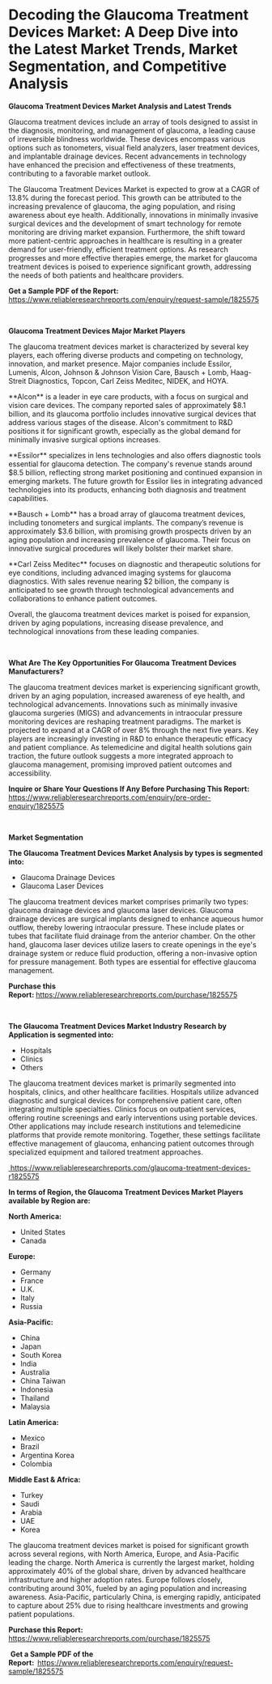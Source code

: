 <p><h1>Decoding the Glaucoma Treatment Devices Market: A Deep Dive into the Latest Market Trends, Market Segmentation, and Competitive Analysis</h1></p><p><strong>Glaucoma Treatment Devices Market Analysis and Latest Trends</strong></p>
<p><p>Glaucoma treatment devices include an array of tools designed to assist in the diagnosis, monitoring, and management of glaucoma, a leading cause of irreversible blindness worldwide. These devices encompass various options such as tonometers, visual field analyzers, laser treatment devices, and implantable drainage devices. Recent advancements in technology have enhanced the precision and effectiveness of these treatments, contributing to a favorable market outlook.</p><p>The Glaucoma Treatment Devices Market is expected to grow at a CAGR of 13.8% during the forecast period. This growth can be attributed to the increasing prevalence of glaucoma, the aging population, and rising awareness about eye health. Additionally, innovations in minimally invasive surgical devices and the development of smart technology for remote monitoring are driving market expansion. Furthermore, the shift toward more patient-centric approaches in healthcare is resulting in a greater demand for user-friendly, efficient treatment options. As research progresses and more effective therapies emerge, the market for glaucoma treatment devices is poised to experience significant growth, addressing the needs of both patients and healthcare providers.</p></p>
<p><strong>Get a Sample PDF of the Report:&nbsp;</strong> <a href="https://www.reliableresearchreports.com/enquiry/request-sample/1825575?utm_campaign=3364&utm_medium=2&utm_source=Github&utm_content=ia&utm_term=14042025&utm_id=glaucoma-treatment-devices">https://www.reliableresearchreports.com/enquiry/request-sample/1825575</a></p>
<p>&nbsp;</p>
<p><strong>Glaucoma Treatment Devices Major Market Players</strong></p>
<p><p>The glaucoma treatment devices market is characterized by several key players, each offering diverse products and competing on technology, innovation, and market presence. Major companies include Essilor, Lumenis, Alcon, Johnson & Johnson Vision Care, Bausch + Lomb, Haag-Streit Diagnostics, Topcon, Carl Zeiss Meditec, NIDEK, and HOYA.</p><p>**Alcon** is a leader in eye care products, with a focus on surgical and vision care devices. The company reported sales of approximately $8.1 billion, and its glaucoma portfolio includes innovative surgical devices that address various stages of the disease. Alcon's commitment to R&D positions it for significant growth, especially as the global demand for minimally invasive surgical options increases.</p><p>**Essilor** specializes in lens technologies and also offers diagnostic tools essential for glaucoma detection. The company's revenue stands around $8.5 billion, reflecting strong market positioning and continued expansion in emerging markets. The future growth for Essilor lies in integrating advanced technologies into its products, enhancing both diagnosis and treatment capabilities.</p><p>**Bausch + Lomb** has a broad array of glaucoma treatment devices, including tonometers and surgical implants. The company’s revenue is approximately $3.6 billion, with promising growth prospects driven by an aging population and increasing prevalence of glaucoma. Their focus on innovative surgical procedures will likely bolster their market share.</p><p>**Carl Zeiss Meditec** focuses on diagnostic and therapeutic solutions for eye conditions, including advanced imaging systems for glaucoma diagnostics. With sales revenue nearing $2 billion, the company is anticipated to see growth through technological advancements and collaborations to enhance patient outcomes.</p><p>Overall, the glaucoma treatment devices market is poised for expansion, driven by aging populations, increasing disease prevalence, and technological innovations from these leading companies.</p></p>
<p>&nbsp;</p>
<p><strong>What Are The Key Opportunities For Glaucoma Treatment Devices Manufacturers?</strong></p>
<p><p>The glaucoma treatment devices market is experiencing significant growth, driven by an aging population, increased awareness of eye health, and technological advancements. Innovations such as minimally invasive glaucoma surgeries (MIGS) and advancements in intraocular pressure monitoring devices are reshaping treatment paradigms. The market is projected to expand at a CAGR of over 8% through the next five years. Key players are increasingly investing in R&D to enhance therapeutic efficacy and patient compliance. As telemedicine and digital health solutions gain traction, the future outlook suggests a more integrated approach to glaucoma management, promising improved patient outcomes and accessibility.</p></p>
<p><strong>Inquire or Share Your Questions If Any Before Purchasing This Report:</strong> <a href="https://www.reliableresearchreports.com/enquiry/pre-order-enquiry/1825575?utm_campaign=3364&utm_medium=2&utm_source=Github&utm_content=ia&utm_term=14042025&utm_id=glaucoma-treatment-devices">https://www.reliableresearchreports.com/enquiry/pre-order-enquiry/1825575</a></p>
<p>&nbsp;</p>
<p><strong>Market Segmentation</strong></p>
<p><strong>The Glaucoma Treatment Devices Market Analysis by types is segmented into:</strong></p>
<p><ul><li>Glaucoma Drainage Devices</li><li>Glaucoma Laser Devices</li></ul></p>
<p><p>The glaucoma treatment devices market comprises primarily two types: glaucoma drainage devices and glaucoma laser devices. Glaucoma drainage devices are surgical implants designed to enhance aqueous humor outflow, thereby lowering intraocular pressure. These include plates or tubes that facilitate fluid drainage from the anterior chamber. On the other hand, glaucoma laser devices utilize lasers to create openings in the eye's drainage system or reduce fluid production, offering a non-invasive option for pressure management. Both types are essential for effective glaucoma management.</p></p>
<p><strong>Purchase this Report:&nbsp;</strong><a href="https://www.reliableresearchreports.com/purchase/1825575?utm_campaign=3364&utm_medium=2&utm_source=Github&utm_content=ia&utm_term=14042025&utm_id=glaucoma-treatment-devices">https://www.reliableresearchreports.com/purchase/1825575</a></p>
<p>&nbsp;</p>
<p><strong>The Glaucoma Treatment Devices Market Industry Research by Application is segmented into:</strong></p>
<p><ul><li>Hospitals</li><li>Clinics</li><li>Others</li></ul></p>
<p><p>The glaucoma treatment devices market is primarily segmented into hospitals, clinics, and other healthcare facilities. Hospitals utilize advanced diagnostic and surgical devices for comprehensive patient care, often integrating multiple specialties. Clinics focus on outpatient services, offering routine screenings and early interventions using portable devices. Other applications may include research institutions and telemedicine platforms that provide remote monitoring. Together, these settings facilitate effective management of glaucoma, enhancing patient outcomes through specialized equipment and tailored treatment approaches.</p></p>
<p><a href="https://www.reliableresearchreports.com/glaucoma-treatment-devices-r1825575?utm_campaign=3364&utm_medium=2&utm_source=Github&utm_content=ia&utm_term=14042025&utm_id=glaucoma-treatment-devices">&nbsp;https://www.reliableresearchreports.com/glaucoma-treatment-devices-r1825575</a></p>
<p><strong>In terms of Region, the Glaucoma Treatment Devices Market Players available by Region are:</strong></p>
<p>
    <p> <strong> North America: </strong>
        <ul>
            <li>United States</li>
            <li>Canada</li>
        </ul>
        </p> 
    <p> <strong> Europe: </strong>
        <ul>
            <li>Germany</li>
            <li>France</li>
            <li>U.K.</li>
            <li>Italy</li>
            <li>Russia</li>
        </ul>
        </p> 
    <p> <strong> Asia-Pacific: </strong>
        <ul>
            <li>China</li>
            <li>Japan</li>
            <li>South Korea</li>
            <li>India</li>
            <li>Australia</li>
            <li>China Taiwan</li>
            <li>Indonesia</li>
            <li>Thailand</li>
            <li>Malaysia</li>
        </ul>
        </p> 
    <p> <strong> Latin America: </strong>
        <ul>
            <li>Mexico</li>
            <li>Brazil</li>
            <li>Argentina Korea</li>
            <li>Colombia</li>
        </ul>
        </p> 
    <p> <strong> Middle East & Africa: </strong>
        <ul>
            <li>Turkey</li>
            <li>Saudi</li>
            <li>Arabia</li>
            <li>UAE</li>
            <li>Korea</li>
        </ul>
    </p>
    </p>
<p><p>The glaucoma treatment devices market is poised for significant growth across several regions, with North America, Europe, and Asia-Pacific leading the charge. North America is currently the largest market, holding approximately 40% of the global share, driven by advanced healthcare infrastructure and higher adoption rates. Europe follows closely, contributing around 30%, fueled by an aging population and increasing awareness. Asia-Pacific, particularly China, is emerging rapidly, anticipated to capture about 25% due to rising healthcare investments and growing patient populations.</p></p>
<p><strong>Purchase this Report: </strong><a href="https://www.reliableresearchreports.com/purchase/1825575?utm_campaign=3364&utm_medium=2&utm_source=Github&utm_content=ia&utm_term=14042025&utm_id=glaucoma-treatment-devices">https://www.reliableresearchreports.com/purchase/1825575</a></p>
<p>&nbsp;<strong>Get a Sample PDF of the Report:&nbsp;&nbsp;</strong><a href="https://www.reliableresearchreports.com/enquiry/request-sample/1825575?utm_campaign=3364&utm_medium=2&utm_source=Github&utm_content=ia&utm_term=14042025&utm_id=glaucoma-treatment-devices">https://www.reliableresearchreports.com/enquiry/request-sample/1825575</a></p>
<p><strong></strong></p>
<p><p></p><p></p><p></p></p>